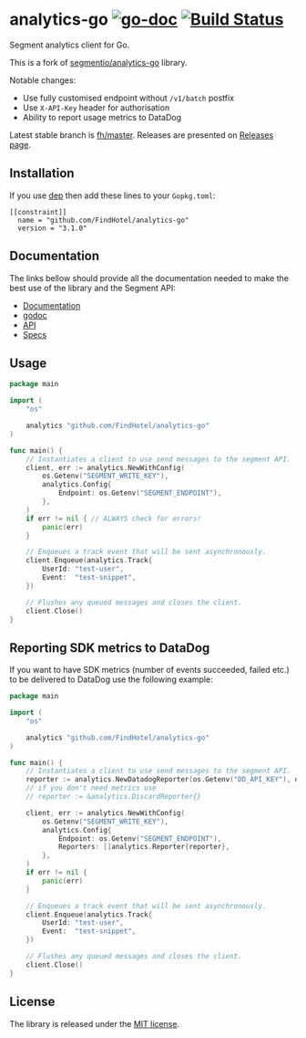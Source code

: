 # analytics-go [![go-doc](https://godoc.org/github.com/FindHotel/analytics-go?status.svg)](https://godoc.org/github.com/FindHotel/analytics-go) [![Build Status](https://travis-ci.com/FindHotel/analytics-go.svg?branch=fh%2Fmaster)](https://travis-ci.com/FindHotel/analytics-go)

Segment analytics client for Go.

This is a fork of [segmentio/analytics-go](https://github.com/segmentio/analytics-go) library.

Notable changes:

- Use fully customised endpoint without `/v1/batch` postfix
- Use `X-API-Key` header for authorisation
- Ability to report usage metrics to DataDog

Latest stable branch is [fh/master](https://github.com/FindHotel/analytics-go/tree/fh/master). Releases are presented on [Releases page](https://github.com/FindHotel/analytics-go/releases).

## Installation

If you use [dep](https://github.com/golang/dep) then add these lines to your `Gopkg.toml`:

    [[constraint]]
      name = "github.com/FindHotel/analytics-go"
      version = "3.1.0"

## Documentation

The links bellow should provide all the documentation needed to make the best
use of the library and the Segment API:

- [Documentation](https://segment.com/docs/libraries/go/)
- [godoc](https://godoc.org/github.com/segmentio/analytics-go)
- [API](https://segment.com/docs/libraries/http/)
- [Specs](https://segment.com/docs/spec/)

## Usage

```go
package main

import (
    "os"

    analytics "github.com/FindHotel/analytics-go"
)

func main() {
    // Instantiates a client to use send messages to the segment API.
    client, err := analytics.NewWithConfig(
        os.Getenv("SEGMENT_WRITE_KEY"),
        analytics.Config{
            Endpoint: os.Getenv("SEGMENT_ENDPOINT"),
        },
    )
    if err != nil { // ALWAYS check for errors!
        panic(err)
    }

    // Enqueues a track event that will be sent asynchronously.
    client.Enqueue(analytics.Track{
        UserId: "test-user",
        Event:  "test-snippet",
    })

    // Flushes any queued messages and closes the client.
    client.Close()
}
```

## Reporting SDK metrics to DataDog

If you want to have SDK metrics (number of events succeeded, failed etc.)
to be delivered to DataDog use the following example:

```go
package main

import (
    "os"

    analytics "github.com/FindHotel/analytics-go"
)

func main() {
    // Instantiates a client to use send messages to the segment API.
    reporter := analytics.NewDatadogReporter(os.Getenv("DD_API_KEY"), os.Getenv("DD_APP_KEY"))
    // if you don't need metrics use
    // reporter := &analytics.DiscardReporter{}

    client, err := analytics.NewWithConfig(
        os.Getenv("SEGMENT_WRITE_KEY"),
        analytics.Config{
            Endpoint: os.Getenv("SEGMENT_ENDPOINT"),
            Reporters: []analytics.Reporter{reporter},
        },
    )
    if err != nil {
        panic(err)
    }

    // Enqueues a track event that will be sent asynchronously.
    client.Enqueue(analytics.Track{
        UserId: "test-user",
        Event:  "test-snippet",
    })

    // Flushes any queued messages and closes the client.
    client.Close()
}
```

## License

The library is released under the [MIT license](License.md).
